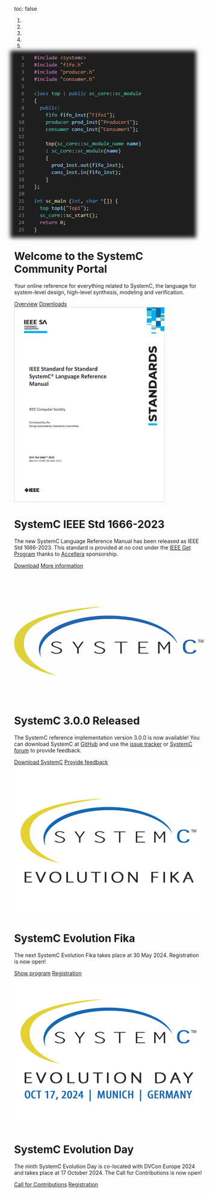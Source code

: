 toc: false

<div id="carousel_homepage" class="carousel slide" data-ride="carousel" data-interval="10000" >
  <ol class="carousel-indicators">
    <li data-target="#carousel_homepage" data-slide-to="0" class="active"></li>
    <li data-target="#carousel_homepage" data-slide-to="1"></li>
    <li data-target="#carousel_homepage" data-slide-to="2"></li>
    <li data-target="#carousel_homepage" data-slide-to="3"></li>
    <li data-target="#carousel_homepage" data-slide-to="4"></li>
  </ol>
  <div class="carousel-inner">
    <div class="carousel-item active">
      <div class="hero container col-xxl-8 px-4 py-5">
        <div class="row flex-lg-row-reverse align-items-center g-5 py-3">
          <div class="col-10 col-sm-8 col-lg-6">
            <a href="/overview/systemc"><img style="box-shadow: 0px 0px 10px 10px #1e1e1e;" src="/images/sc_example.png" class="d-block mx-lg-auto img-fluid" loading="lazy"></a>
          </div>
          <div class="col-lg-6">
            <h1 class="display-5 fw-bold lh-1 mb-3">Welcome to the SystemC Community Portal</h1>
            <p class="lead">Your online reference for everything related to SystemC, the language for system-level design, high-level synthesis, modeling and verification.</p>
            <a href="/overview/systemc/" class="btn btn-primary btn-lg">Overview</a>
            <a href="/resources/standards/" class="btn btn-secondary btn-lg">Downloads</a>
          </div>
        </div>
      </div>
    </div>
    <div class="carousel-item hero">
      <div class="container col-xxl-8 px-4 py-5">
        <div class="row flex-lg-row-reverse align-items-center g-5 py-5">
          <div class="col-10 col-sm-8 col-lg-6">
            <a href="https://ieeexplore.ieee.org/document/10246125" target="_blank"><img width="400" src="/images/1666-2023-frontpage.png" class="d-block mx-lg-auto img-fluid" loading="lazy"></a>
          </div>
          <div class="col-lg-6">
            <h1 class="display-5 fw-bold lh-1 mb-3">SystemC IEEE Std 1666-2023</h1>
            <p class="lead">The new SystemC Language Reference Manual has been released as IEEE Std 1666-2023. This standard is provided at no cost under the <a href="https://ieeexplore.ieee.org/browse/standards/get-program/page/series?id=80">IEEE Get Program</a> thanks to <a href="https://accellera.org">Accellera</a> sponsorship.</p>
            <a href="https://ieeexplore.ieee.org/document/10246125" target="_blank" class="btn btn-primary btn-lg">Download</a>
            <a href="https://standards.ieee.org/ieee/1666/7293/" target="_blank" class="btn btn-secondary btn-lg">More information</a>
          </div>
        </div>
      </div>
    </div>
    <div class="carousel-item hero">
      <div class="container col-xxl-8 px-4 py-5">
        <div class="row flex-lg-row-reverse align-items-center g-5 py-5">
          <div class="col-10 col-sm-8 col-lg-6" style="margin-top:100px">
            <a href="/events/scef202309/" target="_blank"><img  src="/images/systemc.png" class="d-block mx-lg-auto img-fluid" loading="lazy"></a>
          </div>
          <div class="col-lg-6" style="margin-top:100px">
            <h1 class="display-5 fw-bold lh-1 mb-3">SystemC 3.0.0 Released</h1>
            <p class="lead">The SystemC reference implementation version 3.0.0 is now available! You can download SystemC at <a href="https://github.com/accellera-official/systemc/releases/tag/3.0.0" target="_blank">GitHub</a> and use the <a href="https://github.com/accellera-official/systemc/issues" target="_blank">issue tracker</a> or <a href="https://forums.accellera.org/forum/10-systemc-language/" target="_blank"> SystemC forum</a> to provide feedback.</p>
            <a href="https://github.com/accellera-official/systemc/releases/tag/3.0.0" target="_blank" class="btn btn-primary btn-lg">Download SystemC</a>
            <a href="https://github.com/accellera-official/systemc/issues" target="_blank" class="btn btn-secondary btn-lg">Provide feedback</a>
          </div>
        </div>
      </div>
    </div>
    <div class="carousel-item hero">
      <div class="container col-xxl-8 px-4 py-5">
        <div class="row flex-lg-row-reverse align-items-center g-5 py-5">
          <div class="col-10 col-sm-8 col-lg-6">
            <a href="/events/scef202405/" target="_blank"><img src="/images/scef-400.png" class="d-block mx-lg-auto img-fluid" loading="lazy"></a>
          </div>
          <div class="col-lg-6">
            <h1 class="display-5 fw-bold lh-1 mb-3">SystemC Evolution Fika</h1>
            <p class="lead">The next SystemC Evolution Fika takes place at 30 May 2024. Registration is now open!</p>
            <a href="/events/scef202405/" target="_blank" class="btn btn-primary btn-lg">Show program</a>
            <a href="https://form.jotform.com/241125224227950" target="_blank" class="btn btn-secondary btn-lg">Registration</a>
          </div>
        </div>
      </div>
    </div>
    <div class="carousel-item hero">
      <div class="container col-xxl-8 px-4 py-5">
        <div class="row flex-lg-row-reverse align-items-center g-5 py-5">
          <div class="col-10 col-sm-8 col-lg-6">
            <a href="/events/sced2024/" target="_blank"><img src="/images/systemC-evolution-day-2024-logo-400x500px.png" class="d-block mx-lg-auto img-fluid" loading="lazy"></a>
          </div>
          <div class="col-lg-6">
            <h1 class="display-5 fw-bold lh-1 mb-3">SystemC Evolution Day</h1>
            <p class="lead">The ninth SystemC Evolution Day is co-located with DVCon Europe 2024 and takes place at 17 October 2024. The Call for Contributions is now open!</p>
            <a href="/events/sced2024/" target="_blank" class="btn btn-primary btn-lg">Call for Contributions</a>
            <a href="https://dvcon-europe.org/registration" target="_blank" class="btn btn-secondary btn-lg">Registration</a>
          </div>
        </div>
      </div>
    </div>
  </div>
</div>

